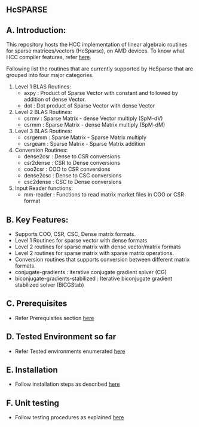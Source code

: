 ## HcSPARSE ##

## A. Introduction: ##

This repository hosts the HCC implementation of linear algebraic routines for sparse matrices/vectors (HcSparse), on AMD devices. To know what HCC compiler features, refer [here](https://github.com/RadeonOpenCompute/hcc). 

Following list the routines that are currently supported by HcSparse that are grouped into four major categories.

   1. Level 1 BLAS Routines:
      * axpy : Product of Sparse Vector with constant and followed by addition of dense Vector.
      * dot : Dot product of Sparse Vector with dense Vector
   2. Level 2 BLAS Routines:
      * csrmv  : Sparse Matrix - dense Vector multiply (SpM-dV) 
      * csrmm  : Sparse Matrix - dense Matrix multiply (SpM-dM)
   3. Level 3 BLAS Routines:
      * csrgemm : Sparse Matrix - Sparse Matrix multiply 
      * csrgeam : Sparse Matrix - Sparse Matrix addition
   4. Conversion Routines:
      * dense2csr : Dense to CSR conversions
      * csr2dense : CSR to Dense conversions
      * coo2csr : COO to CSR conversions 
      * dense2csc : Dense to CSC conversions
      * csc2dense : CSC to Dense conversions
   5. Input Reader functions:
      * mm-reader : Functions to read matrix market files in COO or CSR format

## B. Key Features: ##

   * Supports COO, CSR, CSC, Dense matrix formats.
   * Level 1 Routines for sparse vector with dense formats
   * Level 2 routines for sparse matrix with dense vector/matrix formats
   * Level 2 routines for sparse matrix with sparse matrix operations.
   * Conversion routines that supports conversion between different matrix formats.
   * conjugate-gradients : iterative conjugate gradient solver (CG)
   * biconjugate-gradients-stabilized : Iterative biconjugate gradient stabilized solver (BiCGStab)

## C. Prerequisites ##

* Refer Prerequisites section [here](https://github.com/ROCmSoftwarePlatform/HcSPARSE/wiki/Prerequisites)

## D. Tested Environment so far 

* Refer Tested environments enumerated [here](https://github.com/ROCmSoftwarePlatform/HcSPARSE/wiki/Tested-Environments)

## E. Installation  

* Follow installation steps as described [here](https://github.com/ROCmSoftwarePlatform/HcSPARSE/wiki/Installation)

## F. Unit testing

* Follow testing procedures as explained [here](https://github.com/ROCmSoftwarePlatform/HcSPARSE/wiki/Unit-testing)
